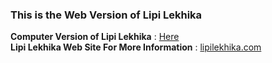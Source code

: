 <h3>This is the Web Version of Lipi Lekhika</h3>
<strong>Computer Version of Lipi Lekhika</strong> : <a href="https://api.lipilekhika.com/source">Here</a><br>
<strong>Lipi Lekhika Web Site For More Information</strong> : <a href="https://www.lipilekhika.com">lipilekhika.com</a>
